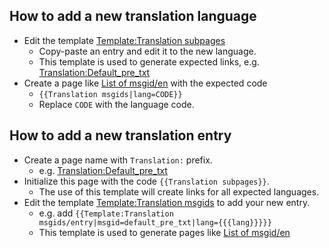 ## How to add a new translation language

- Edit the template [Template:Translation
  subpages](Template:Translation_subpages "wikilink")
  - Copy-paste an entry and edit it to the new language.
  - This template is used to generate expected links, e.g.
    [Translation:Default_pre_txt](Translation:Default_pre_txt "wikilink")
- Create a page like [List of msgid/en](List_of_msgid/en "wikilink")
  with the expected code
  - `{{Translation msgids|lang=CODE}}`
  - Replace `CODE` with the language code.

## How to add a new translation entry

- Create a page name with `Translation:` prefix.
  - e.g.
    [Translation:Default_pre_txt](Translation:Default_pre_txt "wikilink")
- Initialize this page with the code `{{Translation subpages}}`.
  - The use of this template will create links for all expected
    languages.
- Edit the template [Template:Translation
  msgids](Template:Translation_msgids "wikilink") to add your new entry.
  - e.g. add
    `{{Template:Translation msgids/entry|msgid=default_pre_txt|lang={{{lang}}}}}`
  - This template is used to generate pages like [List of
    msgid/en](List_of_msgid/en "wikilink")